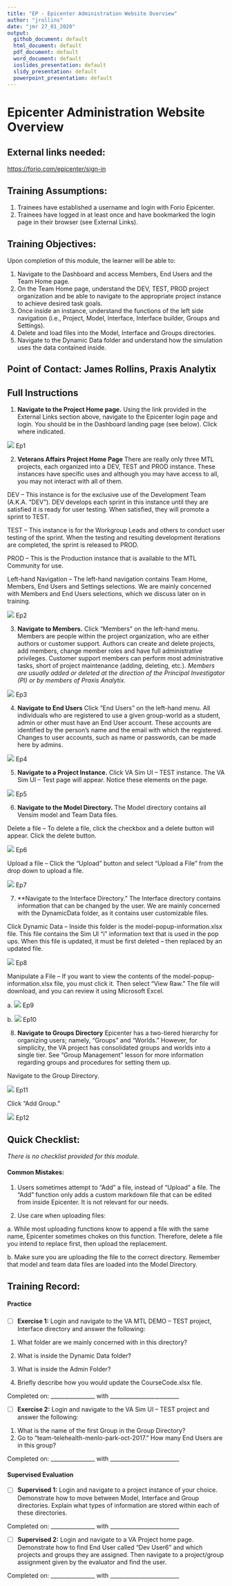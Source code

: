 ```yaml
---
title: "EP - Epicenter Administration Website Overview"
author: "jrollins"
date: "jmr 27_01_2020"
output: 
  github_document: default
  html_document: default
  pdf_document: default
  word_document: default
  ioslides_presentation: default
  slidy_presentation: default
  powerpoint_presentation: default
---
```


# Epicenter Administration Website Overview

## External links needed:

https://forio.com/epicenter/sign-in

## Training Assumptions:
1.  Trainees have established a username and login with Forio Epicenter.
2.  Trainees have logged in at least once and have bookmarked the login page in their browser (see External Links).

## Training Objectives:
Upon completion of this module, the learner will be able to:

1. Navigate to the Dashboard and access Members, End Users and the Team Home page.
2.  On the Team Home page, understand the DEV, TEST, PROD project organization and be able to navigate to the appropriate project instance to achieve desired task goals.
3. Once inside an instance, understand the functions of the left side navigation (i.e., Project, Model, Interface, Interface builder, Groups and Settings).
4. Delete and load files into the Model, Interface and Groups directories.
5. Navigate to the Dynamic Data folder and understand how the simulation uses the data contained inside.    

## Point of Contact: James Rollins, Praxis Analytix

## Full Instructions

1.  **Navigate to the Project Home page.** Using the link provided in the External Links section above, navigate to the Epicenter login page and login. You should be in the Dashboard landing page (see below).  Click where indicated.

![](https://github.com/lzim/teampsd/blob/admin_training/resources/training_guides/mtl_how_facilitate/graphics/EP1.png)
Ep1

2.  **Veterans Affairs Project Home Page**
There are really only three MTL projects, each organized into a DEV, TEST and PROD instance.  These instances have specific uses and although you may have access to all, you may not interact with all of them.

DEV – This instance is for the exclusive use of the Development Team (A.K.A. “DEV”). DEV develops each sprint in this instance until they are satisfied it is ready for user testing.  When satisfied, they will promote a sprint to TEST.

TEST – This instance is for the Workgroup Leads and others to conduct user testing of the sprint. When the testing and resulting development iterations are completed, the sprint is released to PROD.

PROD – This is the Production instance that is available to the MTL Community for use.  

Left-hand Navigation – The left-hand navigation contains Team Home, Members, End Users and Settings selections.  We are mainly concerned with Members and End Users selections, which we discuss later on in training.
 
![](https://github.com/lzim/teampsd/blob/admin_training/resources/training_guides/mtl_how_facilitate/graphics/ep2.png)
Ep2

3. **Navigate to Members.**
Click “Members” on the left-hand menu. Members are people within the project organization, who are either authors or customer support.  Authors can create and delete projects, add members, change member roles and have full administrative privileges. Customer support members can perform most administrative tasks, short of project maintenance (adding, deleting, etc.). _Members are usually added or deleted at the direction of the Principal Investigator (PI) or by members of Praxis Analytix._

![](https://github.com/lzim/teampsd/blob/admin_training/resources/training_guides/mtl_how_facilitate/graphics/ep3.png)
Ep3

4. **Navigate to End Users**
Click “End Users” on the left-hand menu. All individuals who are registered to use a given group-world as a student, admin or other must have an End User account.  These accounts are identified by the person’s name and the email with which the registered. Changes to user accounts, such as name or passwords, can be made here by admins.

![](https://github.com/lzim/teampsd/blob/admin_training/resources/training_guides/mtl_how_facilitate/graphics/ep4.png) 
Ep4

5. **Navigate to a Project Instance.**
Click VA Sim UI – TEST instance.  The VA Sim UI – Test page will appear. Notice these elements on the page.

![](https://github.com/lzim/teampsd/blob/admin_training/resources/training_guides/mtl_how_facilitate/graphics/ep5.png)
Ep5

6.  **Navigate to the Model Directory.**
The Model directory contains all Vensim model and Team Data files. 

Delete a file – To delete a file, click the checkbox and a delete button will appear. Click the delete button.
  
![](https://github.com/lzim/teampsd/blob/admin_training/resources/training_guides/mtl_how_facilitate/graphics/ep6.png)
Ep6

Upload a file – Click the “Upload” button and select “Upload a File” from the drop down to upload a file. 

![](https://github.com/lzim/teampsd/blob/admin_training/resources/training_guides/mtl_how_facilitate/graphics/ep7.png) 
Ep7

7. **Navigate to the Interface Directory.”
The Interface directory contains information that can be changed by the user. We are mainly concerned with the DynamicData folder, as it contains user customizable files.

Click Dynamic Data – Inside this folder is the model-popup-information.xlsx file.  This file contains the Sim UI “i” information text that is used in the pop ups. When this file is updated, it must be first deleted – then replaced by an updated file.

![](https://github.com/lzim/teampsd/blob/admin_training/resources/training_guides/mtl_how_facilitate/graphics/ep8.png)
Ep8

Manipulate a File – If you want to view the contents of the model-popup-information.xlsx file, you must click it.  Then select “View Raw.”  The file will download, and you can review it using Microsoft Excel.

a.
![](https://github.com/lzim/teampsd/blob/admin_training/resources/training_guides/mtl_how_facilitate/graphics/ep9.png) 
Ep9


b.
![](https://github.com/lzim/teampsd/blob/admin_training/resources/training_guides/mtl_how_facilitate/graphics/ep10.png) 
Ep10

8.  **Navigate to Groups Directory**
Epicenter has a two-tiered hierarchy for organizing users; namely, “Groups” and “Worlds.” However, for simplicity, the VA project has consolidated groups and worlds into a single tier. See “Group Management” lesson for more information regarding groups and procedures for setting them up.

Navigate to the Group Directory.

![](https://github.com/lzim/teampsd/blob/admin_training/resources/training_guides/mtl_how_facilitate/graphics/ep11.png)
Ep11


Click “Add Group.” 

![](https://github.com/lzim/teampsd/blob/admin_training/resources/training_guides/mtl_how_facilitate/graphics/ep12.png)
Ep12
 
## Quick Checklist:

_There is no checklist provided for this module._

#### Common Mistakes:

1. Users sometimes attempt to “Add” a file, instead of “Upload” a file. The “Add” function only adds a custom markdown file that can be edited from inside Epicenter.  It is not relevant for our needs.

2. Use care when uploading files: 

a.  While most uploading functions know to append a file with the same name, Epicenter sometimes chokes on this function.  Therefore, delete a file you intend to replace first, then upload the replacement.

b.  Make sure you are uploading the file to the correct directory. Remember that model and team data files are loaded into the Model Directory.


## Training Record:
#### Practice
###
- [ ] **Exercise 1:** Login and navigate to the VA MTL DEMO – TEST project, Interface directory and answer the following:

1.  What folder are we mainly concerned with in this directory?

2.  What is inside the Dynamic Data folder?

3.  What is inside the Admin Folder?

3.  Briefly describe how you would update the CourseCode.xlsx file.

Completed on: ________________ with _________________________ 

- [ ] **Exercise 2:** Login and navigate to the VA Sim UI – TEST project and answer the following:

1. What is the name of the first Group in the Group Directory?
2. Go to “team-telehealth-menlo-park-oct-2017.” How many End Users are in this group?

        
Completed on: ________________ with _________________________  

#### Supervised Evaluation 

- [ ] **Supervised 1:** Login and navigate to a project instance of your choice. Demonstrate how to move between Model, Interface and Group directories.  Explain what types of information are stored within each of these directories.
        
Completed on: ________________ with _________________________  

- [ ] **Supervised 2:** Login and navigate to a VA Project home page. Demonstrate how to find End User called “Dev User6” and which projects and groups they are assigned.  Then navigate to a project/group assignment given by the evaluator and find the user. 
        
Completed on: ________________ with _________________________  

